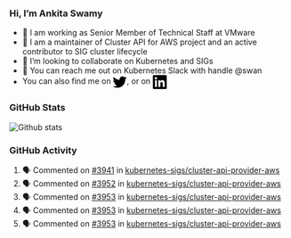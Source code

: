 ### Hi, I’m Ankita Swamy

- 💼 I am working as Senior Member of Technical Staff at VMware
- 👀 I am a maintainer of Cluster API for AWS project and an active contributor to SIG cluster lifecycle
- 💞️ I’m looking to collaborate on Kubernetes and SIGs
- 💬 You can reach me out on Kubernetes Slack with handle @swan
- You can also find me on <a href="https://twitter.com/SwamyAnkita" target="blank"><img align="center" src="https://raw.githubusercontent.com/Ankitasw/Ankitasw/master/svg/twitter.svg" alt="Ankitasw" height="25" width="25" color="#1DA1f2" /></a>, or on <a href="https://www.linkedin.com/in/Ankitaswamy/" target="blank"><img align="center" src="https://raw.githubusercontent.com/Ankitasw/Ankitasw/master/svg/linkedin.svg" alt="Ankitasw" height="25" width="25" /></a>

### GitHub Stats
![Github stats](https://github-readme-stats.vercel.app/api?username=Ankitasw&count_private=true&show_icons=true&theme=tokyonight)

### GitHub Activity 
<!--START_SECTION:activity-->
1. 🗣 Commented on [#3941](https://github.com/kubernetes-sigs/cluster-api-provider-aws/issues/3941) in [kubernetes-sigs/cluster-api-provider-aws](https://github.com/kubernetes-sigs/cluster-api-provider-aws)
2. 🗣 Commented on [#3952](https://github.com/kubernetes-sigs/cluster-api-provider-aws/issues/3952) in [kubernetes-sigs/cluster-api-provider-aws](https://github.com/kubernetes-sigs/cluster-api-provider-aws)
3. 🗣 Commented on [#3953](https://github.com/kubernetes-sigs/cluster-api-provider-aws/issues/3953) in [kubernetes-sigs/cluster-api-provider-aws](https://github.com/kubernetes-sigs/cluster-api-provider-aws)
4. 🗣 Commented on [#3953](https://github.com/kubernetes-sigs/cluster-api-provider-aws/issues/3953) in [kubernetes-sigs/cluster-api-provider-aws](https://github.com/kubernetes-sigs/cluster-api-provider-aws)
5. 🗣 Commented on [#3953](https://github.com/kubernetes-sigs/cluster-api-provider-aws/issues/3953) in [kubernetes-sigs/cluster-api-provider-aws](https://github.com/kubernetes-sigs/cluster-api-provider-aws)
<!--END_SECTION:activity-->
